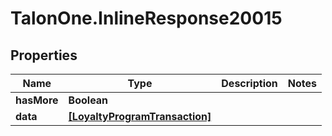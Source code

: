 # TalonOne.InlineResponse20015

## Properties

Name | Type | Description | Notes
------------ | ------------- | ------------- | -------------
**hasMore** | **Boolean** |  | 
**data** | [**[LoyaltyProgramTransaction]**](LoyaltyProgramTransaction.md) |  | 


